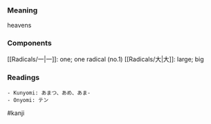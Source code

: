 ### Meaning

heavens

### Components

[[Radicals/一|一]]: one; one radical (no.1) [[Radicals/大|大]]: large; big

### Readings

```
- Kunyomi: あまつ、あめ、あま-
- Onyomi: テン
```

#kanji